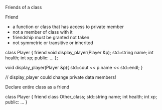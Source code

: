 Friends of a class

Friend 
- a function or class that has access to private member
- not a member of class with it 
- friendship must be granted not taken
- not symmetric or transitive or inherited


class Player {
    friend void display_player(Player &p);
    std::string name;
    int health;
    int xp;
    public: 
    ...
};

void display_player(Player &p){
    std::cout << p.name << std::endl;
}

// display_player could change private data members!

Declare entire class as a friend

class Player {
    friend class Other_class;
    std::string name;
    int health;
    int xp;
    public:
    ...
}
